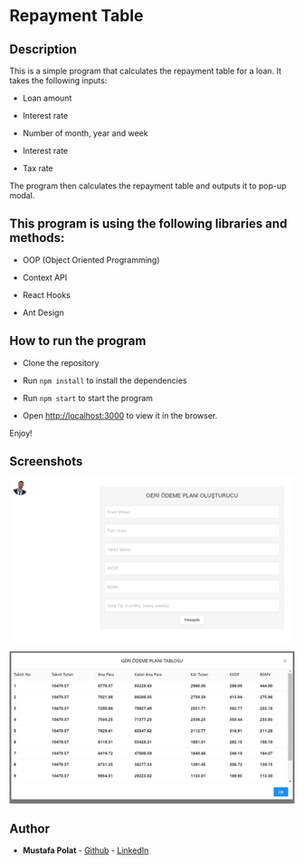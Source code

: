 # Repayment Table

## Description

This is a simple program that calculates the repayment table for a loan. It takes the following inputs: 

* Loan amount

* Interest rate

* Number of month, year and week

* Interest rate

* Tax rate

The program then calculates the repayment table and outputs it to pop-up modal.

## This program is using the following libraries and methods:

* OOP (Object Oriented Programming)

* Context API

* React Hooks

* Ant Design


## How to run the program

* Clone the repository

* Run `npm install` to install the dependencies

* Run `npm start` to start the program

* Open [http://localhost:3000](http://localhost:3000) to view it in the browser.


Enjoy!

## Screenshots

![Screenshot 1](./src/assets/repayment.png)

![Screenshot 2](./src/assets/repayment1.png)


## Author

* **Mustafa Polat** - [Github](github.com/polat-mustafa) - [LinkedIn](https://www.linkedin.com/in/polat-mustafa/)


